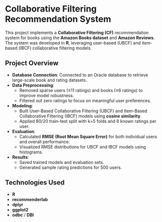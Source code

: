 # Collaborative Filtering Recommendation System

This project implements a **Collaborative Filtering (CF)** recommendation system for books using the **Amazon Books dataset** and **Amazon Reviews**.  
The system was developed in **R**, leveraging user-based (UBCF) and item-based (IBCF) collaborative filtering models.

## Project Overview

- **Database Connection**: Connected to an Oracle database to retrieve large-scale book and rating datasets.
- **Data Preprocessing**:
  - Removed sparse users (≤11 ratings) and books (≤6 ratings) to improve model robustness.
  - Filtered out zero ratings to focus on meaningful user preferences.
- **Modeling**:
  - Built User-Based Collaborative Filtering (UBCF) and Item-Based Collaborative Filtering (IBCF) models using **cosine similarity**.
  - Applied 80/20 train-test split with k=5 folds and 8 known ratings per user.
- **Evaluation**:
  - Calculated **RMSE (Root Mean Square Error)** for both individual users and overall performance.
  - Visualized RMSE distributions for UBCF and IBCF models using histograms.
- **Results**:
  - Saved trained models and evaluation sets.
  - Generated sample rating predictions for 500 users.

## Technologies Used

- **R**
- **recommenderlab**
- **dplyr**
- **ggplot2**
- **odbc** / **DBI**
